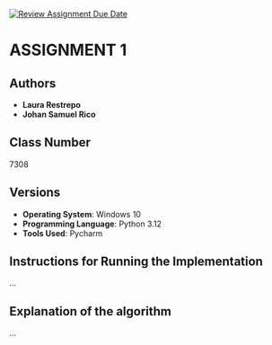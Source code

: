 [![Review Assignment Due Date](https://classroom.github.com/assets/deadline-readme-button-22041afd0340ce965d47ae6ef1cefeee28c7c493a6346c4f15d667ab976d596c.svg)](https://classroom.github.com/a/Uzapeobl)

# ASSIGNMENT 1

## Authors
- **Laura Restrepo**
- **Johan Samuel Rico**

## Class Number
7308

## Versions
- **Operating System**: Windows 10
- **Programming Language**: Python 3.12
- **Tools Used**: Pycharm

## Instructions for Running the Implementation
...

## Explanation of the algorithm
...
